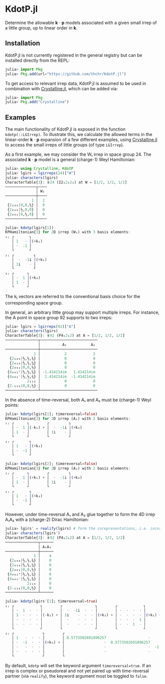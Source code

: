 # KdotP.jl

Determine the allowable **k** ⋅ **p** models associated with a given small irrep of a little group, up to linear order in **k**.

## Installation

KdotP.jl is not currently registered in the general registry but can be installed directly from the REPL:

```jl
julia> import Pkg
julia> Pkg.add(url="https://github.com/thchr/KdotP.jl")
```

To get access to relevant irrep data, KdotP.jl is assumed to be used in combination with [Crystalline.jl](https://github.com/thchr/Crystalline.jl), which can be added via:
```jl
julia> import Pkg
julia> Pkg.add("Crystalline")
```

## Examples

The main functionality of KdotP.jl is exposed in the function `kdotp(::LGIrrep)`. To illustrate this, we calculate the allowed terms in the linear-order **k** ⋅ **p** expansion of a few different examples, using [Crystalline.jl](https://github.com/thchr/Crystalline.jl) to access the small irreps of little groups (of type `LGIrrep`).

As a first example, we may consider the W₁ irrep in space group 24. The associated **k** ⋅ **p** model is a general (charge-1) Weyl Hamiltonian:
```jl
julia> using Crystalline, KdotP
julia> lgirs = lgirreps(24)["W"]
julia> characters(lgirs)
CharacterTable{3}: ⋕24 (I2₁2₁2₁) at W = [1/2, 1/2, 1/2]
──────────────┬────
              │ W₁
──────────────┼────
            1 │  2
 {2₁₀₀|0,0,½} │  0
 {2₀₁₀|½,0,0} │  0
 {2₀₀₁|0,½,0} │  0
──────────────┴────

julia> kdotp(lgirs[1])
KPHamiltonian{3} for 2D irrep (W₁) with 3 basis elements:
₁₎ ┌       ┐
   │ 1   · │(+k₁)
   │ ·  -1 │
   └       ┘
₂₎ ┌         ┐
   │  ·  -1i │(+k₂)
   │ 1i    · │
   └         ┘
₃₎ ┌      ┐
   │ ·  1 │(+k₃)
   │ 1  · │
   └      ┘
```
The k<sub>i</sub> vectors are referred to the conventional basis choice for the corresponding space group.

In general, an arbitrary little group may support multiple irreps. For instance, the A point in space group 92 supports to two irreps:
```jl
julia> lgirs = lgirreps(92)["A"]
julia> characters(lgirs)
CharacterTable{3}: ⋕92 (P4₁2₁2) at A = [1/2, 1/2, 1/2]
───────────────┬──────────────────────────
               │          A₁           A₂
───────────────┼──────────────────────────
             1 │           2            2
  {2₁₀₀|½,½,¾} │           0            0
  {2₀₁₀|½,½,¼} │           0            0
  {2₀₀₁|0,0,½} │           0            0
 {4₀₀₁⁺|½,½,¼} │ -1.414214im   1.414214im
 {4₀₀₁⁻|½,½,¾} │  1.414214im  -1.414214im
          2₁₁₀ │           0            0
 {2₋₁₁₀|0,0,½} │           0            0
───────────────┴──────────────────────────
```
In the absence of time-reversal, both A₁ and A₂ must be (charge-1) Weyl points:
```jl
julia> kdotp(lgirs[1]; timereversal=false)
KPHamiltonian{3} for 2D irrep (A₁) with 2 basis elements:
₁₎ ┌      ┐        ┌         ┐
   │ ·  1 │(-k₁) + │  ·  -1i │(+k₂)
   │ 1  · │        │ 1i    · │
   └      ┘        └         ┘
₂₎ ┌       ┐
   │ 1   · │(+k₃)
   │ ·  -1 │
   └       ┘

julia> kdotp(lgirs[2]; timereversal=false)
KPHamiltonian{3} for 2D irrep (A₂) with 2 basis elements:
₁₎ ┌      ┐        ┌         ┐
   │ ·  1 │(+k₁) + │  ·  -1i │(+k₂)
   │ 1  · │        │ 1i    · │
   └      ┘        └         ┘
₂₎ ┌       ┐
   │ 1   · │(+k₃)
   │ ·  -1 │
   └       ┘
```
However, under time-reversal A₁ and A₂ glue together to form the 4D irrep A₁A₂ with a (charge-2) Dirac Hamiltonian:
```jl
julia> lgirs′ = realify(lgirs) # form the corepresentations, i.e. incorporate time-reversal
julia> characters(lgirs′)
CharacterTable{3}: ⋕92 (P4₁2₁2) at A = [1/2, 1/2, 1/2]
───────────────┬──────
               │ A₁A₂
───────────────┼──────
             1 │    4
  {2₁₀₀|½,½,¾} │    0
  {2₀₁₀|½,½,¼} │    0
  {2₀₀₁|0,0,½} │    0
 {4₀₀₁⁺|½,½,¼} │    0
 {4₀₀₁⁻|½,½,¾} │    0
          2₁₁₀ │    0
 {2₋₁₁₀|0,0,½} │    0
───────────────┴──────

julia> kdotp(lgirs′[1]; timereversal=true)
₁₎ ┌            ┐        ┌               ┐        ┌            ┐        ┌               ┐
   │ ·  1  ·  · │        │  ·  -1i  ·  · │        │ ·  ·  ·  · │        │ ·  ·   ·    · │
   │ 1  ·  ·  · │(-k₁) + │ 1i    ·  ·  · │(+k₂) + │ ·  ·  ·  · │(+k₁) + │ ·  ·   ·    · │(+k₂)
   │ ·  ·  ·  · │        │  ·    ·  ·  · │        │ ·  ·  ·  1 │        │ ·  ·   ·  -1i │
   │ ·  ·  ·  · │        │  ·    ·  ·  · │        │ ·  ·  1  · │        │ ·  ·  1i    · │
   └            ┘        └               ┘        └            ┘        └               ┘
₂₎ ┌             ┐        ┌                                                                ┐             ┌                                                                             ┐
   │ 1   ·  ·  · │        │ 0.5773502691896257                   ·                    ·  · │             │ 0.408248290463863                  ·                  ·                   · │
   │ ·  -1  ·  · │(+k₃) + │                  ·  0.5773502691896257                    ·  · │(+0.577k₃) + │                 ·  0.408248290463863                  ·                   · │(-0.816k₃)
   │ ·   ·  ·  · │        │                  ·                   ·  -1.1547005383792515  · │             │                 ·                  ·  0.408248290463863                   · │
   │ ·   ·  ·  · │        │                  ·                   ·                    ·  · │             │                 ·                  ·                  ·  -1.224744871391589 │
   └             ┘        └                                                                ┘             └                                                                             ┘
```
By default, `kdotp` will set the keyword argument `timereversal=true`. If an irrep is complex or pseudoreal and not yet paired up with time-reversal partner (via `realify`), the keyword argument most be toggled to `false`.
